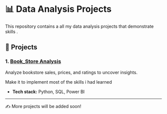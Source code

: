 # 📊 Data Analysis Projects

This repository contains a all my data analysis projects that demonstrate skills .

## 📂 Projects

### 1. [Book_Store Analysis](./BookStore_Analysis)

Analyze bookstore sales, prices, and ratings to uncover insights.

Make it to implement most of the skills i had learned 

* **Tech stack:** Python, SQL, Power BI

---

✍️ More projects will be added soon!
